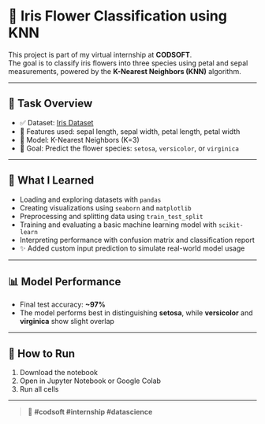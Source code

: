 # 🌸 Iris Flower Classification using KNN

This project is part of my virtual internship at **CODSOFT**.  
The goal is to classify iris flowers into three species using petal and sepal measurements, powered by the **K-Nearest Neighbors (KNN)** algorithm.

---

## 📁 Task Overview

- ✅ Dataset: [Iris Dataset](https://en.wikipedia.org/wiki/Iris_flower_data_set)
- 📐 Features used: sepal length, sepal width, petal length, petal width
- 🧠 Model: K-Nearest Neighbors (K=3)
- 🎯 Goal: Predict the flower species: `setosa`, `versicolor`, or `virginica`

---

## 🧠 What I Learned

- Loading and exploring datasets with `pandas`
- Creating visualizations using `seaborn` and `matplotlib`
- Preprocessing and splitting data using `train_test_split`
- Training and evaluating a basic machine learning model with `scikit-learn`
- Interpreting performance with confusion matrix and classification report
- ✨ Added custom input prediction to simulate real-world model usage

---

## 📊 Model Performance

- Final test accuracy: **~97%**
- The model performs best in distinguishing **setosa**, while **versicolor** and **virginica** show slight overlap

---

## 📌 How to Run
1. Download the notebook
2. Open in Jupyter Notebook or Google Colab
3. Run all cells

---

> 💼 **#codsoft #internship #datascience**
